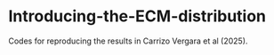 # Introducing-the-ECM-distribution
Codes for reproducing the results in Carrizo Vergara et al (2025).
